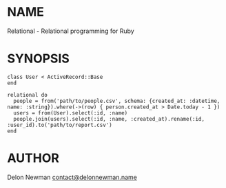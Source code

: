 # NAME

Relational - Relational programming for Ruby

# SYNOPSIS

    class User < ActiveRecord::Base
    end
    
    relational do
      people = from('path/to/people.csv', schema: {created_at: :datetime, name: :string}).where(->(row) { person.created_at > Date.today - 1 })
      users = from(User).select(:id, :name)
      people.join(users).select(:id, :name, :created_at).rename(:id, :user_id).to('path/to/report.csv')
    end

# AUTHOR

Delon Newman <contact@delonnewman.name>

